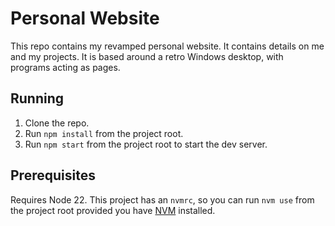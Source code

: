 # Personal Website

This repo contains my revamped personal website. It contains details on me and my projects.
It is based around a retro Windows desktop, with programs acting as pages.

## Running

1. Clone the repo.
2. Run `npm install` from the project root.
3. Run `npm start` from the project root to start the dev server.

## Prerequisites

Requires Node 22. This project has an `nvmrc`, so you can run `nvm use` from the project root provided you have [NVM](https://github.com/nvm-sh/nvm) installed.